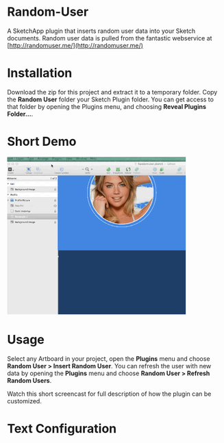 Random-User
===========

A SketchApp plugin that inserts random user data into your Sketch documents.  Random user data is pulled from the fantastic webservice at [http://randomuser.me/](http://randomuser.me/)


Installation
=============================

Download the zip for this project and extract it to a temporary folder.  Copy the **Random User** folder your Sketch Plugin folder.  You can get access to that folder by opening the Plugins menu, and choosing **Reveal Plugins Folder...**. 

Short Demo
=============================
![alt preview](preview.gif "Title")

Usage
=============================

Select any Artboard in your project, open the **Plugins** menu and choose **Random User > Insert Random User**.  You can refresh the user with new data by opening the **Plugins** menu and choose **Random User > Refresh Random Users**.

Watch this short screencast for full description of how the plugin can be customized.

Text Configuration
=============================



